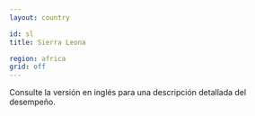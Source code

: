 ```yaml
---
layout: country

id: sl
title: Sierra Leona

region: africa
grid: off
---
```


Consulte la versión en inglés para una descripción detallada del desempeño.